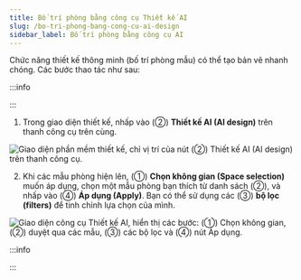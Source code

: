 ```yaml
---
title: Bố trí phòng bằng công cụ Thiết kế AI
slug: /bo-tri-phong-bang-cong-cu-ai-design
sidebar_label: Bố trí phòng bằng công cụ AI
---
```


Chức năng thiết kế thông minh (bố trí phòng mẫu) có thể tạo bản vẽ nhanh chóng. Các bước thao tác như sau:

:::info

:::

1. Trong giao diện thiết kế, nhấp vào (②) **Thiết kế AI (AI design)** trên thanh công cụ trên cùng.

![Giao diện phần mềm thiết kế, chỉ vị trí của nút (②) Thiết kế AI (AI design) trên thanh công cụ.](https://storage.googleapis.com/jegavn_kb/image_jegavn/163.1.png)

2. Khi các mẫu phòng hiện lên, (①) **Chọn không gian (Space selection)** muốn áp dụng, chọn một mẫu phòng bạn thích từ danh sách (②), và nhấp vào (④) **Áp dụng (Apply)**. Bạn có thể sử dụng các (③) **bộ lọc (filters)** để tinh chỉnh lựa chọn của mình.

![Giao diện công cụ Thiết kế AI, hiển thị các bước: (①) Chọn không gian, (②) duyệt qua các mẫu, (③) các bộ lọc và (④) nút Áp dụng.](https://storage.googleapis.com/jegavn_kb/image_jegavn/163.2.png)

:::info

:::